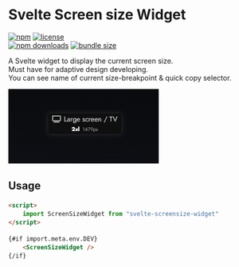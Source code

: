 # Svelte Screen size Widget

[![npm][badge-version]][npm] [![license][badge-license]][license]  
[![npm downloads][badge-downloads]][npm] [![bundle size][badge-size]][bundlephobia]

A Svelte widget to display the current screen size.  
Must have for adaptive design developing.  
You can see name of current size-breakpoint & quick copy selector.

![preview](preview.gif)

## Usage

```html
<script>
    import ScreenSizeWidget from "svelte-screensize-widget"
</script>

{#if import.meta.env.DEV}
    <ScreenSizeWidget />
{/if}
```

[badge-version]: https://img.shields.io/npm/v/svelte-screensize-widget.svg
[npm]: https://www.npmjs.com/package/svelte-screensize-widget

[badge-size]: https://img.shields.io/bundlephobia/minzip/svelte-screensize-widget.svg
[bundlephobia]: https://bundlephobia.com/result?p=svelte-screensize-widget

[badge-downloads]: https://img.shields.io/npm/dt/svelte-screensize-widget.svg

[badge-license]: https://img.shields.io/npm/l/svelte-screensize-widget.svg
[license]: https://github.com/Beelzebub/svelte-screensize-widget/blob/master/LICENSE
